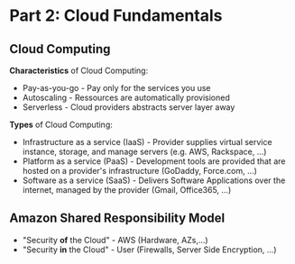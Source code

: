 # Part 2: Cloud Fundamentals

## Cloud Computing

**Characteristics** of Cloud Computing:

* Pay-as-you-go - Pay only for the services you use
* Autoscaling - Ressources are automatically provisioned
* Serverless - Cloud providers abstracts server layer away

**Types** of Cloud Computing:

* Infrastructure as a service (IaaS) - Provider supplies virtual service instance, storage, and manage servers (e.g. AWS, Rackspace, ...)
* Platform as a service (PaaS) - Development tools are provided that are hosted on a provider's infrastructure (GoDaddy, Force.com, ...)
* Software as a service (SaaS) - Delivers Software Applications over the internet, managed by the provider (Gmail, Office365, ...)

## Amazon Shared Responsibility Model

* "Security **of** the Cloud" - AWS (Hardware, AZs,...)
* "Security **in** the Cloud" - User (Firewalls, Server Side Encryption, ...)
